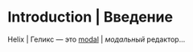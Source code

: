<!-- Translated by @vBuresh with DeepSeekChat -->

# Introduction | Введение

Helix | Геликс — это [modal](#) | *модальный* редактор...
